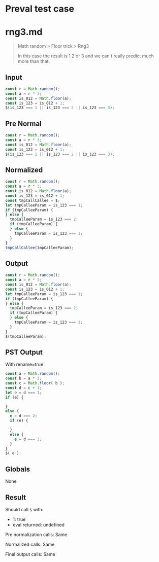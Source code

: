 # Preval test case

# rng3.md

> Math random > Floor trick > Rng3
>
> In this case the result is 1 2 or 3 and we can't really predict much more than that.

## Input

`````js filename=intro
const r = Math.random();
const a = r * 3;
const is_012 = Math.floor(a);
const is_123 = is_012 + 1;
$(is_123 === 1 || is_123 === 2 || is_123 === 3);
`````

## Pre Normal


`````js filename=intro
const r = Math.random();
const a = r * 3;
const is_012 = Math.floor(a);
const is_123 = is_012 + 1;
$(is_123 === 1 || is_123 === 2 || is_123 === 3);
`````

## Normalized


`````js filename=intro
const r = Math.random();
const a = r * 3;
const is_012 = Math.floor(a);
const is_123 = is_012 + 1;
const tmpCallCallee = $;
let tmpCalleeParam = is_123 === 1;
if (tmpCalleeParam) {
} else {
  tmpCalleeParam = is_123 === 2;
  if (tmpCalleeParam) {
  } else {
    tmpCalleeParam = is_123 === 3;
  }
}
tmpCallCallee(tmpCalleeParam);
`````

## Output


`````js filename=intro
const r = Math.random();
const a = r * 3;
const is_012 = Math.floor(a);
const is_123 = is_012 + 1;
let tmpCalleeParam = is_123 === 1;
if (tmpCalleeParam) {
} else {
  tmpCalleeParam = is_123 === 2;
  if (tmpCalleeParam) {
  } else {
    tmpCalleeParam = is_123 === 3;
  }
}
$(tmpCalleeParam);
`````

## PST Output

With rename=true

`````js filename=intro
const a = Math.random();
const b = a * 3;
const c = Math.floor( b );
const d = c + 1;
let e = d === 1;
if (e) {

}
else {
  e = d === 2;
  if (e) {

  }
  else {
    e = d === 3;
  }
}
$( e );
`````

## Globals

None

## Result

Should call `$` with:
 - 1: true
 - eval returned: undefined

Pre normalization calls: Same

Normalized calls: Same

Final output calls: Same
